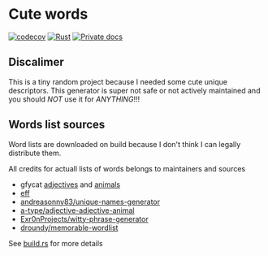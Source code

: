 # Cute words

[![codecov](https://codecov.io/gh/dmweis/cute-words/branch/main/graph/badge.svg)](https://codecov.io/gh/dmweis/cute-words)
[![Rust](https://github.com/dmweis/cute-words/workflows/Rust/badge.svg)](https://github.com/dmweis/cute-words/actions)
[![Private docs](https://github.com/dmweis/cute-words/workflows/Deploy%20Docs%20to%20GitHub%20Pages/badge.svg)](https://davidweis.dev/cute-words/cute-words/index.html)

## Discalimer

This is a tiny random project because I needed some cute unique descriptors.
This generator is super not safe or not actively maintained and you should *NOT* use it for *ANYTHING*!!!

## Words list sources

Word lists are downloaded on build because I don't think I can legally distribute them.

All credits for actuall lists of words belongs to maintainers and sources

* gfycat [adjectives](https://assets.gfycat.com/adjectives) and [animals](https://assets.gfycat.com/animals)
* [eff](https://www.eff.org/deeplinks/2016/07/new-wordlists-random-passphrases)
* [andreasonny83/unique-names-generator](https://github.com/andreasonny83/unique-names-generator)
* [a-type/adjective-adjective-animal](https://github.com/a-type/adjective-adjective-animal)
* [Exr0nProjects/witty-phrase-generator](https://github.com/Exr0nProjects/witty-phrase-generator)
* [droundy/memorable-wordlist](https://github.com/droundy/memorable-wordlist)

See [build.rs](build.rs) for more details
